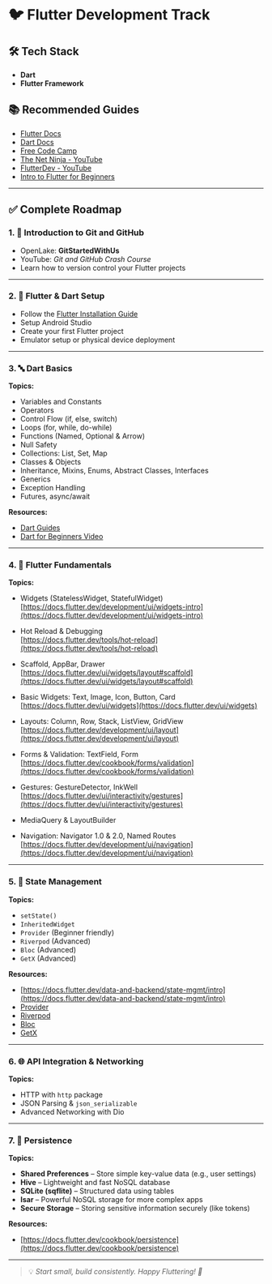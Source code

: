 # 🐦 Flutter Development Track

## 🛠 Tech Stack
- **Dart**
- **Flutter Framework**

## 📚 Recommended Guides
- [Flutter Docs](https://docs.flutter.dev/)
- [Dart Docs](https://dart.dev/docs)
- [Free Code Camp](https://www.youtube.com/watch?v=P2IGQT3BZQo)
- [The Net Ninja - YouTube](https://www.youtube.com/playlist?list=PL4cUxeGkcC9jLYyp2Aoh6hcWuxFDX6PBJ)
- [FlutterDev - YouTube](https://www.youtube.com/@flutterdev)
- [Intro to Flutter for Beginners](https://www.youtube.com/watch?v=SDk_GldOtK8)

---

## ✅ Complete Roadmap

### 1. 🧠 Introduction to Git and GitHub
- OpenLake: **GitStartedWithUs**
- YouTube: *Git and GitHub Crash Course*
- Learn how to version control your Flutter projects

---

### 2. 🧰 Flutter & Dart Setup
- Follow the [Flutter Installation Guide](https://flutter.dev/docs/get-started/install)
- Setup Android Studio
- Create your first Flutter project
- Emulator setup or physical device deployment

---

### 3. 🔤 Dart Basics
**Topics:**
- Variables and Constants  
- Operators  
- Control Flow (if, else, switch)  
- Loops (for, while, do-while)  
- Functions (Named, Optional & Arrow)  
- Null Safety  
- Collections: List, Set, Map  
- Classes & Objects  
- Inheritance, Mixins, Enums, Abstract Classes, Interfaces  
- Generics  
- Exception Handling  
- Futures, async/await  

**Resources:**
- [Dart Guides](https://dart.dev/guides)  
- [Dart for Beginners Video](https://www.youtube.com/watch?v=Ej_Pcr4uC2Q)

---

### 4. 🧱 Flutter Fundamentals
**Topics:**
- Widgets (StatelessWidget, StatefulWidget)  
  [https://docs.flutter.dev/development/ui/widgets-intro](https://docs.flutter.dev/development/ui/widgets-intro)  
- Hot Reload & Debugging  
  [https://docs.flutter.dev/tools/hot-reload](https://docs.flutter.dev/tools/hot-reload)

- Scaffold, AppBar, Drawer  
  [https://docs.flutter.dev/ui/widgets/layout#scaffold](https://docs.flutter.dev/ui/widgets/layout#scaffold)

- Basic Widgets: Text, Image, Icon, Button, Card  
  [https://docs.flutter.dev/ui/widgets](https://docs.flutter.dev/ui/widgets)

- Layouts: Column, Row, Stack, ListView, GridView  
  [https://docs.flutter.dev/development/ui/layout](https://docs.flutter.dev/development/ui/layout)  

- Forms & Validation: TextField, Form  
  [https://docs.flutter.dev/cookbook/forms/validation](https://docs.flutter.dev/cookbook/forms/validation)  

- Gestures: GestureDetector, InkWell  
[https://docs.flutter.dev/ui/interactivity/gestures](https://docs.flutter.dev/ui/interactivity/gestures)  

- MediaQuery & LayoutBuilder  


- Navigation: Navigator 1.0 & 2.0, Named Routes  
  [https://docs.flutter.dev/development/ui/navigation](https://docs.flutter.dev/development/ui/navigation)  


---

### 5. 🔁 State Management
**Topics:**
- `setState()`  
- `InheritedWidget`  
- `Provider` (Beginner friendly)  
- `Riverpod` (Advanced)  
- `Bloc` (Advanced)  
- `GetX` (Advanced)

**Resources:**
- [https://docs.flutter.dev/data-and-backend/state-mgmt/intro](https://docs.flutter.dev/data-and-backend/state-mgmt/intro)  
- [Provider](https://docs.flutter.dev/development/data-and-backend/state-mgmt/simple#use-the-provider-package)  
- [Riverpod](https://riverpod.dev/)    
- [Bloc](https://bloclibrary.dev/#/)  
- [GetX](https://pub.dev/packages/get)
---

### 6. 🌐 API Integration & Networking
**Topics:**
- HTTP with `http` package  
- JSON Parsing & `json_serializable`  
- Advanced Networking with Dio

---

### 7. 💾 Persistence
**Topics:**
- **Shared Preferences** – Store simple key-value data (e.g., user settings)  
- **Hive** – Lightweight and fast NoSQL database  
- **SQLite (sqflite)** – Structured data using tables  
- **Isar** – Powerful NoSQL storage for more complex apps  
- **Secure Storage** – Storing sensitive information securely (like tokens)

**Resources:**
- [https://docs.flutter.dev/cookbook/persistence](https://docs.flutter.dev/cookbook/persistence)  

---

> 💡 *Start small, build consistently. Happy Fluttering! 🚀*
